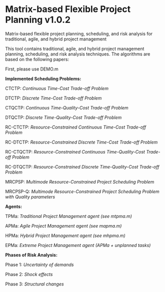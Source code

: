 # Matrix-based Flexible Project Planning v1.0.2

Matrix-based flexible project planning, scheduling, and risk analysis for traditional, agile, and hybrid project management

This tool contains traditional, agile, and hybrid project management planning, scheduling, and risk analysis techniques. The algorithms are based on the following papers:

First, please use DEMO.m

**Implemented Scheduling Problems:**

CTCTP: *Continuous Time-Cost Trade-off Problem*

DTCTP: *Discrete Time-Cost Trade-off Problem*

CTQCTP: *Continuous Time-Quality-Cost Trade-off Problem*

DTQCTP:  *Discrete Time-Quality-Cost Trade-off Problem*

RC-CTCTP: *Resource-Constrained Continuous Time-Cost Trade-off Problem*

RC-DTCTP: *Resource-Constrained Discrete Time-Cost Trade-off Problem*

RC-CTQCTP: *Resource-Constrained  Continuous Time-Quality-Cost Trade-off Problem*

RC-DTQCTP: *Resource-Constrained Discrete Time-Quality-Cost Trade-off Problem*

MRCPSP: *Multimode Resource-Constrained Project Scheduling Problem*

MRCPSP-Q: *Multimode Resource-Constrained Project Scheduling Problem with Quality parameters*


**Agents:**

TPMa: *Traditional Project Management agent (see mtpma.m)*

APMa: *Agile Project Management agent (see mapma.m)*

HPMa: *Hybrid Project Management agent (see mhpma.m)*

EPMa: *Extreme Project Management agent (APMa + unplanned tasks)*


**Phases of Risk Analysis:**

Phase 1: *Uncertainty of demands*

Phase 2: *Shock effects*

Phase 3: *Structural changes*
